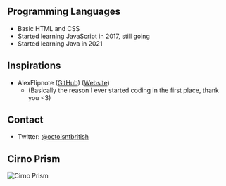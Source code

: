 ## Programming Languages
- Basic HTML and CSS
- Started learning JavaScript in 2017, still going
- Started learning Java in 2021
## Inspirations
- AlexFlipnote ([GitHub](https://github.com/alexflipnote)) ([Website](https://alexflipnote.dev))
  - (Basically the reason I ever started coding in the first place, thank you <3)
## Contact
- Twitter: [@octoisntbritish](https://twitter.com/octoisntbritish)
## Cirno Prism
![Cirno Prism](https://cdn.discordapp.com/attachments/762002773763817494/868543226074792006/Heckitcirnoprism_fefe14_7671988.gif)
